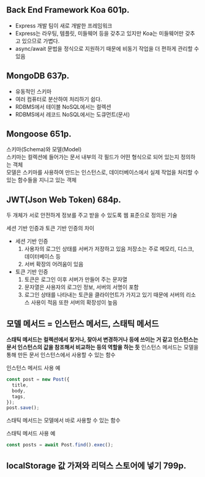 ## Back End Framework Koa 601p.

- Express 개발 팀이 새로 개발한 프레임워크
- Express는 라우팅, 템플릿, 미들웨어 등을 갖추고 있지만 Koa는 미들웨어만 갖추고 있으므로 가볍다.
- async/await 문법을 정식으로 지원하기 때문에 비동기 작업을 더 편하게 관리할 수 있음

## MongoDB 637p.

- 유동적인 스키마
- 여러 컴퓨터로 분산하여 처리하기 쉽다.
- RDBMS에서 테이블 NoSQL에서는 컬렉션
- RDBMS에서 레코드 NoSQL에서는 도큐먼트(문서)

## Mongoose 651p.

스키마(Schema)와 모델(Model)  
스키마는 컬렉션에 들어가는 문서 내부의 각 필드가 어떤 형식으로 되어 있는지 정의하는 객체  
모델은 스키마를 사용하여 만드는 인스턴스로, 데이터베이스에서 실제 작업을 처리할 수 있는 함수들을 지니고 있는 객체

## JWT(Json Web Token) 684p.

두 개체가 서로 안전하게 정보를 주고 받을 수 있도록 웹 표준으로 정의된 기술

세션 기반 인증과 토큰 기반 인증의 차이

- 세션 기반 인증
  1. 사용자의 로그인 상태를 서버가 저장하고 있음 저장소는 주로 메모리, 디스크, 데이터베이스 등
  2. 서버 확장의 어려움이 있음
- 토큰 기반 인증
  1. 토큰은 로그인 이후 서버가 만들어 주는 문자열
  2. 문자열은 사용자의 로그인 정보, 서버의 서명이 포함
  3. 로그인 상태를 나타내는 토큰을 클라이언트가 가지고 있기 때문에 서버의 리소스 사용이 적음 또한 서버의 확장성이 높음

## 모델 메서드 = 인스턴스 메서드, 스태틱 메서드

**스태틱 메서드는 컬렉션에서 찾거나, 찾아서 변경하거나 등에 쓰이는 거 같고 인스턴스는 문서 인스턴스의 값을 참조해서 비교하는 등의 역할을 하는 듯**
인스턴스 메서드는 모델을 통해 만든 문서 인스턴스에서 사용할 수 있는 함수

인스턴스 메서드 사용 예

```javascript
const post = new Post({
  title,
  body,
  tags,
});
post.save();
```

스태틱 메서드는 모델에서 바로 사용할 수 있는 함수

스태틱 메서드 사용 예

```javascript
const posts = await Post.find().exec();
```

## localStorage 값 가져와 리덕스 스토어에 넣기 799p.
